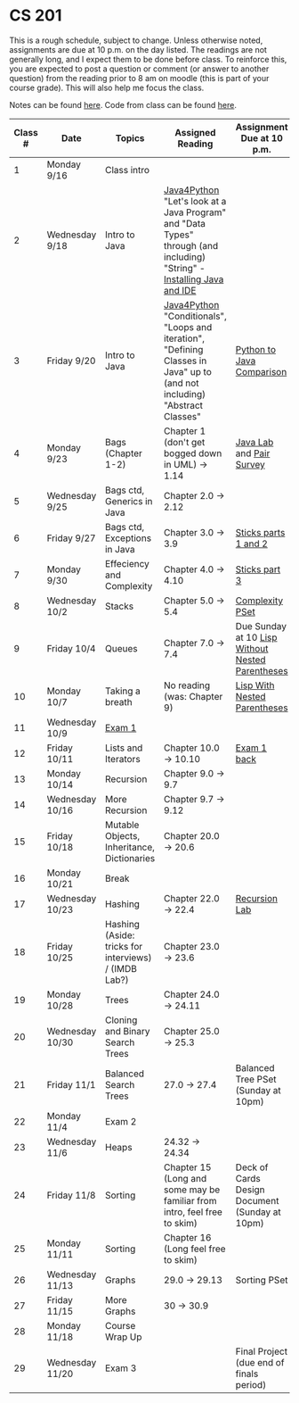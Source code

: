 # CS 201

This is a rough schedule, subject to change. Unless otherwise noted, assignments are due at 10 p.m. on the day listed. The readings are not generally long, and I expect them to be done before class. To reinforce this, you are expected to post a question or comment (or answer to another question) from the reading prior to 8 am on moodle (this is part of your course grade). This will also help me focus the class.

Notes can be found [here](https://github.com/svtuck/svtuck.github.io/tree/master/CS201/notes). Code from class can be found [here](https://github.com/svtuck/cs201/tree/master/src).

| Class # 	| Date           	| Topics             	| Assigned Reading                                                                                                                                                                                                                                           	| Assignment Due at 10 p.m. 	|
|---------	|----------------	|--------------------	|------------------------------------------------------------------------------------------------------------------------------------------------------------------------------------------------------------------------------------------------------------	|---------------------------	|
| 1 | Monday 9/16 | Class intro 	| | |
| 2 | Wednesday 9/18 	| Intro to Java| [Java4Python](https://runestone.academy/runestone/books/published/java4python/index.html)  "Let's look at a Java Program" and "Data Types" through (and including) "String" - [Installing Java and IDE](java) | 	|
| 3 | Friday 9/20| Intro to Java  | [Java4Python](https://runestone.academy/runestone/books/published/java4python/index.html)  "Conditionals", "Loops and iteration", "Defining Classes in Java" up to (and not including) "Abstract Classes"| [Python to Java Comparison](PythonToJava) |
| 4 | Monday 9/23 | Bags (Chapter 1-2) 	|Chapter 1 (don't get bogged down in UML) -> 1.14 | [Java Lab](Assignments/Lab1/Intro) and [Pair Survey](https://forms.gle/2u6NGWebcbHdTt9x8)	|
| 5 | Wednesday 9/25 | Bags ctd, Generics in Java | Chapter 2.0 -> 2.12|  | 
| 6 | Friday 9/27 | Bags ctd, Exceptions in Java | Chapter 3.0 -> 3.9 | [Sticks parts 1 and 2](Assignments/Sticks/sticks) | 
| 7 | Monday 9/30 | Effeciency and Complexity | Chapter 4.0 -> 4.10 | [Sticks part 3](Assignments/Sticks/sticks) | 
| 8 | Wednesday 10/2 | Stacks | Chapter 5.0 -> 5.4 | [Complexity PSet](Assignments/Complexity/Complexity.md) | 
| 9 | Friday 10/4 | Queues | Chapter 7.0 -> 7.4 | Due Sunday at 10 [Lisp Without Nested Parentheses](Assignments/Lisp.md) | 
| 10 | Monday 10/7 | Taking a breath | No reading (was: Chapter 9) | [Lisp With Nested Parentheses](Assignments/Lisp.md) | 
| 11 | Wednesday 10/9 | [Exam 1](Exam1.md) |  |  | 
| 12 | Friday 10/11 | Lists and Iterators | Chapter 10.0 -> 10.10  | [Exam 1 back](GradingExam1.md) | 
| 13 | Monday 10/14 | Recursion | Chapter 9.0 -> 9.7 |   |
| 14 | Wednesday 10/16 | More Recursion | Chapter 9.7 -> 9.12 |  |
| 15 | Friday 10/18 |  Mutable Objects, Inheritance, Dictionaries | Chapter 20.0 -> 20.6 |    |
| 16 | Monday 10/21 | Break |  |    |
| 17 | Wednesday 10/23 | Hashing | Chapter 22.0 -> 22.4 |  [Recursion Lab](Assignments/RecursionLab.md) |
| 18 | Friday 10/25 | Hashing (Aside: tricks for interviews) / (IMDB Lab?) | Chapter 23.0 -> 23.6 |   |
| 19 | Monday 10/28 | Trees | Chapter 24.0 -> 24.11 |  |
| 20 | Wednesday 10/30 | Cloning and Binary Search Trees | Chapter 25.0 -> 25.3 |   |
| 21 | Friday 11/1 |Balanced Search Trees | 27.0 -> 27.4 | Balanced Tree PSet (Sunday at 10pm)| 
| 22 | Monday 11/4 | Exam 2 |  |    |
| 23 | Wednesday 11/6 | Heaps | 24.32 -> 24.34 |   |
| 24 | Friday 11/8 | Sorting | Chapter 15 (Long and some may be familiar from intro, feel free to skim) | Deck of Cards Design Document (Sunday at 10pm) |
| 25 | Monday 11/11 | Sorting|  Chapter 16 (Long feel free to skim)|   |
| 26 | Wednesday 11/13 | Graphs | 29.0 -> 29.13 | Sorting PSet   |
| 27 | Friday 11/15 | More Graphs | 30 -> 30.9 |   |
| 28 | Monday 11/18 | Course Wrap Up |  |   |
| 29 | Wednesday 11/20 | Exam 3 | | Final Project (due end of finals period)  |

